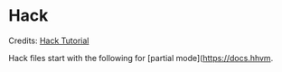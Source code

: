 # Hack

Credits: [Hack Tutorial](http://hacklang.org/tutorial.html)

Hack files start with the following for [partial mode](https://docs.hhvm.